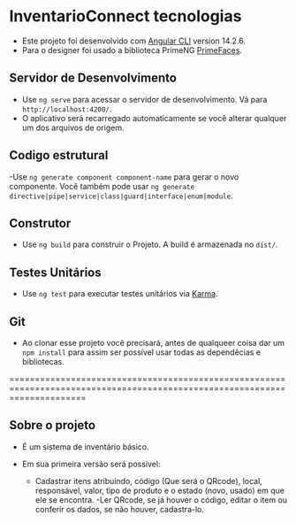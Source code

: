# InventarioConnect tecnologias

- Este projeto foi desenvolvido com [Angular CLI](https://github.com/angular/angular-cli) version 14.2.6.
- Para o designer foi usado a biblioteca PrimeNG [PrimeFaces](https://primefaces.org/primeng/setup).

## Servidor de Desenvolvimento

- Use `ng serve` para acessar o servidor de desenvolvimento. Vá para `http://localhost:4200/`. 
- O aplicativo será recarregado automaticamente se você alterar qualquer um dos arquivos de origem.

## Codigo estrutural

-Use `ng generate component component-name` para gerar o novo componente. Você também pode usar `ng generate directive|pipe|service|class|guard|interface|enum|module`.

## Construtor

- Use `ng build` para construir o Projeto. A build é armazenada no `dist/`.

## Testes Unitários

- Use `ng test` para executar testes unitários via [Karma](https://karma-runner.github.io).

## Git
- Ao clonar esse projeto você precisará, antes de qualqueer coisa dar um `npm install` para assim ser possível usar todas as dependêcias e bibliotecas. 

===========================================================================================================================

## Sobre o projeto

- É um sistema de inventário básico.

- Em sua primeira versão será possivel:
  - Cadastrar itens atribuindo, código (Que será o QRcode), local, responsável, valor, tipo de produto e o estado (novo, usado) em que ele se encontra. 
  -Ler QRcode, se já houver o código, editar o item ou conferir os dados, se não houver, cadastra-lo. 
